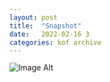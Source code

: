 ```yaml
---
layout:	post
title:	"Snapshot"
date:	2022-02-16 3
categories:	kof archive
---
```


![Image Alt](https://k0f.github.io/assets/2022-02-16-112737.jpg)